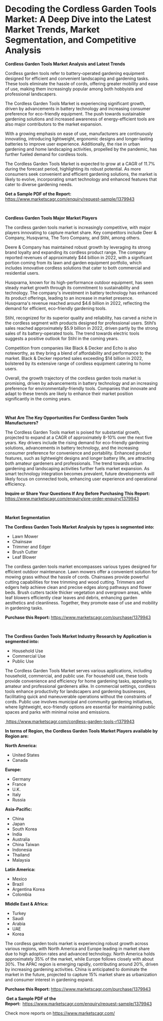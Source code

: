 <p><h1>Decoding the Cordless Garden Tools Market: A Deep Dive into the Latest Market Trends, Market Segmentation, and Competitive Analysis</h1></p><p><strong>Cordless Garden Tools Market Analysis and Latest Trends</strong></p>
<p><p>Cordless garden tools refer to battery-operated gardening equipment designed for efficient and convenient landscaping and gardening tasks. These tools eliminate the hassle of cords, offering greater mobility and ease of use, making them increasingly popular among both hobbyists and professional landscapers. </p><p>The Cordless Garden Tools Market is experiencing significant growth, driven by advancements in battery technology and increasing consumer preference for eco-friendly equipment. The push towards sustainable gardening solutions and increased awareness of energy-efficient tools are also major contributors to the market expansion. </p><p>With a growing emphasis on ease of use, manufacturers are continuously innovating, introducing lightweight, ergonomic designs and longer-lasting batteries to improve user experience. Additionally, the rise in urban gardening and home landscaping activities, propelled by the pandemic, has further fueled demand for cordless tools. </p><p>The Cordless Garden Tools Market is expected to grow at a CAGR of 11.7% during the forecast period, highlighting its robust potential. As more consumers seek convenient and efficient gardening solutions, the market is likely to evolve, incorporating smart technology and enhanced features that cater to diverse gardening needs.</p></p>
<p><strong>Get a Sample PDF of the Report:&nbsp;</strong> <a href="https://www.marketscagr.com/enquiry/request-sample/1379943?utm_campaign=2444&utm_medium=2&utm_source=Github&utm_content=ia&utm_term=06032025&utm_id=cordless-garden-tools">https://www.marketscagr.com/enquiry/request-sample/1379943</a></p>
<p>&nbsp;</p>
<p><strong>Cordless Garden Tools Major Market Players</strong></p>
<p><p>The cordless garden tools market is increasingly competitive, with major players innovating to capture market share. Key competitors include Deer & Company, Husqvarna, The Toro Company, and Stihl, among others. </p><p>Deere & Company has maintained robust growth by leveraging its strong brand loyalty and expanding its cordless product range. The company reported revenues of approximately $44 billion in 2022, with a significant portion coming from its lawn and garden equipment portfolio, which includes innovative cordless solutions that cater to both commercial and residential users.</p><p>Husqvarna, known for its high-performance outdoor equipment, has seen steady market growth through its commitment to sustainability and technology. The company's investment in battery technology has enhanced its product offerings, leading to an increase in market presence. Husqvarna's revenue reached around $4.6 billion in 2022, reflecting the demand for efficient, eco-friendly gardening tools.</p><p>Stihl, recognized for its superior quality and reliability, has carved a niche in the cordless segment with products designed for professional users. Stihl’s sales reached approximately $5.9 billion in 2022, driven partly by the strong sales of its battery-operated tools. The trend towards electric tools suggests a positive outlook for Stihl in the coming years.</p><p>Competition from companies like Black & Decker and Echo is also noteworthy, as they bring a blend of affordability and performance to the market. Black & Decker reported sales exceeding $14 billion in 2022, bolstered by its extensive range of cordless equipment catering to home users.</p><p>Overall, the growth trajectory of the cordless garden tools market is promising, driven by advancements in battery technology and an increasing preference for environmentally-friendly tools. Companies that innovate and adapt to these trends are likely to enhance their market position significantly in the coming years.</p></p>
<p>&nbsp;</p>
<p><strong>What Are The Key Opportunities For Cordless Garden Tools Manufacturers?</strong></p>
<p><p>The Cordless Garden Tools market is poised for substantial growth, projected to expand at a CAGR of approximately 8-10% over the next five years. Key drivers include the rising demand for eco-friendly gardening solutions, advancements in battery technology, and the increasing consumer preference for convenience and portability. Enhanced product features, such as lightweight designs and longer battery life, are attracting both amateur gardeners and professionals. The trend towards urban gardening and landscaping activities further fuels market expansion. As smart technology integration becomes prevalent, future developments will likely focus on connected tools, enhancing user experience and operational efficiency.</p></p>
<p><strong>Inquire or Share Your Questions If Any Before Purchasing This Report:</strong> <a href="https://www.marketscagr.com/enquiry/pre-order-enquiry/1379943?utm_campaign=2444&utm_medium=2&utm_source=Github&utm_content=ia&utm_term=06032025&utm_id=cordless-garden-tools">https://www.marketscagr.com/enquiry/pre-order-enquiry/1379943</a></p>
<p>&nbsp;</p>
<p><strong>Market Segmentation</strong></p>
<p><strong>The Cordless Garden Tools Market Analysis by types is segmented into:</strong></p>
<p><ul><li>Lawn Mower</li><li>Chainsaw</li><li>Trimmer and Edger</li><li>Brush Cutter</li><li>Leaf Blower</li></ul></p>
<p><p>The cordless garden tools market encompasses various types designed for efficient outdoor maintenance. Lawn mowers offer a convenient solution for mowing grass without the hassle of cords. Chainsaws provide powerful cutting capabilities for tree trimming and wood cutting. Trimmers and edgers help achieve clean and precise edges along pathways and flower beds. Brush cutters tackle thicker vegetation and overgrown areas, while leaf blowers efficiently clear leaves and debris, enhancing garden aesthetics and cleanliness. Together, they promote ease of use and mobility in gardening tasks.</p></p>
<p><strong>Purchase this Report:&nbsp;</strong><a href="https://www.marketscagr.com/purchase/1379943?utm_campaign=2444&utm_medium=2&utm_source=Github&utm_content=ia&utm_term=06032025&utm_id=cordless-garden-tools">https://www.marketscagr.com/purchase/1379943</a></p>
<p>&nbsp;</p>
<p><strong>The Cordless Garden Tools Market Industry Research by Application is segmented into:</strong></p>
<p><ul><li>Household Use</li><li>Commercial Use</li><li>Public Use</li></ul></p>
<p><p>The Cordless Garden Tools Market serves various applications, including household, commercial, and public use. For household use, these tools provide convenience and efficiency for home gardening tasks, appealing to amateur and professional gardeners alike. In commercial settings, cordless tools enhance productivity for landscapers and gardening businesses, facilitating quick and maneuverable operations without the constraints of cords. Public use involves municipal and community gardening initiatives, where lightweight, eco-friendly options are essential for maintaining public spaces and parks with minimal noise and emissions.</p></p>
<p><a href="https://www.marketscagr.com/cordless-garden-tools-r1379943?utm_campaign=2444&utm_medium=2&utm_source=Github&utm_content=ia&utm_term=06032025&utm_id=cordless-garden-tools">&nbsp;https://www.marketscagr.com/cordless-garden-tools-r1379943</a></p>
<p><strong>In terms of Region, the Cordless Garden Tools Market Players available by Region are:</strong></p>
<p>
    <p> <strong> North America: </strong>
        <ul>
            <li>United States</li>
            <li>Canada</li>
        </ul>
        </p> 
    <p> <strong> Europe: </strong>
        <ul>
            <li>Germany</li>
            <li>France</li>
            <li>U.K.</li>
            <li>Italy</li>
            <li>Russia</li>
        </ul>
        </p> 
    <p> <strong> Asia-Pacific: </strong>
        <ul>
            <li>China</li>
            <li>Japan</li>
            <li>South Korea</li>
            <li>India</li>
            <li>Australia</li>
            <li>China Taiwan</li>
            <li>Indonesia</li>
            <li>Thailand</li>
            <li>Malaysia</li>
        </ul>
        </p> 
    <p> <strong> Latin America: </strong>
        <ul>
            <li>Mexico</li>
            <li>Brazil</li>
            <li>Argentina Korea</li>
            <li>Colombia</li>
        </ul>
        </p> 
    <p> <strong> Middle East & Africa: </strong>
        <ul>
            <li>Turkey</li>
            <li>Saudi</li>
            <li>Arabia</li>
            <li>UAE</li>
            <li>Korea</li>
        </ul>
    </p>
    </p>
<p><p>The cordless garden tools market is experiencing robust growth across various regions, with North America and Europe leading in market share due to high adoption rates and advanced technology. North America holds approximately 35% of the market, while Europe follows closely with about 30%. The APAC region is emerging rapidly, contributing around 20%, driven by increasing gardening activities. China is anticipated to dominate the market in the future, projected to capture 15% market share as urbanization and consumer interest in gardening expand.</p></p>
<p><strong>Purchase this Report: </strong><a href="https://www.marketscagr.com/purchase/1379943?utm_campaign=2444&utm_medium=2&utm_source=Github&utm_content=ia&utm_term=06032025&utm_id=cordless-garden-tools">https://www.marketscagr.com/purchase/1379943</a></p>
<p>&nbsp;<strong>Get a Sample PDF of the Report:&nbsp;&nbsp;</strong><a href="https://www.marketscagr.com/enquiry/request-sample/1379943?utm_campaign=2444&utm_medium=2&utm_source=Github&utm_content=ia&utm_term=06032025&utm_id=cordless-garden-tools">https://www.marketscagr.com/enquiry/request-sample/1379943</a></p>
<p><strong></strong></p>
<p>Check more reports on <a href="https://www.marketscagr.com/?utm_campaign=2444&utm_medium=2&utm_source=Github&utm_content=ia&utm_term=06032025&utm_id=cordless-garden-tools">https://www.marketscagr.com/</a></p>